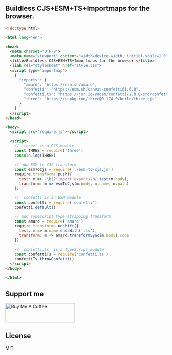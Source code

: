 ## Buildless CJS+ESM+TS+Importmaps for the browser.

```html
<!doctype html>

<html lang="en">

<head>
  <meta charset="UTF-8">
  <meta name="viewport" content="width=device-width, initial-scale=1.0">
  <title>Buildless CJS+ESM+TS+Importmaps for the browser.</title>
  <link rel="stylesheet" href="style.css">
  <script type="importmap">
    {
      "imports": {
        "amaro": "https://esm.sh/amaro",
        "confetti": "https://esm.sh/canvas-confetti@1.6.0",
        "confetti.ts": "https://jsr.io/@adam/confetti/2.0.0/src/confetti/confetti.ts",
        "three": "https://unpkg.com/three@0.174.0/build/three.cjs"
      }
    }
  </script>
</head>

<body>
  <script src="require.js"></script>

  <script>
    // `three` is a CJS module
    const THREE = require('three')
    console.log(THREE)

    // add ESM-to-CJS transform
    const esmToCjs = require('./esm-to-cjs.js')
    require.transforms.push({
      test: m => /\b(?:import|export)\b/.test(m.body),
      transform: m => esmToCjs(m.body, m.name, m.path)
    })

    // `confetti`is an ESM module
    const confetti = require('confetti')
    confetti.default()

    // add TypeScript type-stripping transform
    const amaro = require('amaro')
    require.transforms.unshift({
      test: m => m.name.endsWith('.ts'),
      transform: m => amaro.transformSync(m.body).code
    })

    // `confetti.ts` is a TypeScript module
    const confettiTs = require('confetti.ts')
    confettiTs.throwConfetti()
  </script>
</body>

</html>
```

## Support me

<a href="https://www.buymeacoffee.com/stagas" target="_blank"><img src="https://cdn.buymeacoffee.com/buttons/v2/default-red.png" alt="Buy Me A Coffee" style="height: 60px !important;width: 217px !important;" ></a>

## License

MIT
